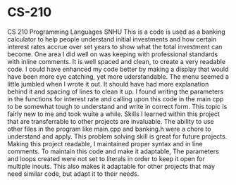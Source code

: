 # CS-210
CS 210 Programming Languages SNHU
This is a code is used as a banking calculator to help people understand initial investments and how certain interest rates accrue over set years to show what the total investment can become. 
One area I did well on was keeping with professional standards with inline comments. It is well spaced and clean, to create a very readable code.
I could have enhanced my code better by making a display that would have been more eye catching, yet more uderstandable. The menu seemed a little jumbled when I wrote it out. It should have had more explanation behind it and spacing of lines to clean it up.
I found writing the parameters in the functions for interest rate and calling upon this code in the main cpp to be somewhat tough to understand and write in correct form. This topic is fairly new to me and took wuite a while.
Skills I learned within this project that are transferrable to other projects are invaluable. The ability to use other files in the program like main.cpp and banking.h were a chore to understand and apply. This problem solving skill is great for future projects.
Making this project readable, I maintained proper syntax and in line comments. To maintain this code and make it adaptable, The parameters and loops created were not set to literals in order to keep it open for multiple inouts. This also makes it adaptable for other projects that may need similar code, but adapt it to their needs.
